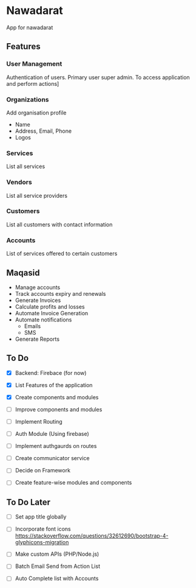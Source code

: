 # Nawadarat

App for nawadarat

## Features

### User Management

Authentication of users. Primary user super admin. To access application and perform actions]

### Organizations

Add organisation profile

* Name
* Address, Email, Phone
* Logos

### Services

List all services

### Vendors

List all service providers

### Customers

List all customers with contact information

### Accounts

List of services offered to certain customers

## Maqasid

* Manage accounts
* Track accounts expiry and renewals
* Generate Invoices 
* Calculate profits and losses
* Automate Invoice Generation
* Automate notifications
  * Emails
  * SMS
* Generate Reports

## To Do

- [x] Backend: Firebace (for now)
- [x] List Features of the application
- [x] Create components and modules
- [ ] Improve components and modules
- [ ] Implement Routing
- [ ] Auth Module (Using firebase)
- [ ] Implement authgaurds on routes
- [ ] Create communicator service
- [ ] Decide on Framework
- [ ] Create feature-wise modules and components


## To Do Later

- [ ] Set app title globally
- [ ] Incorporate font icons https://stackoverflow.com/questions/32612690/bootstrap-4-glyphicons-migration
- [ ] Make custom APIs (PHP/Node.js)
- [ ] Batch Email Send from Action List
- [ ] Auto Complete list with Accounts


